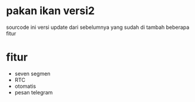 # pakan ikan versi2

sourcode ini versi update dari sebelumnya yang sudah di tambah beberapa fitur

# fitur
  - seven segmen
  - RTC
  - otomatis
  - pesan telegram
